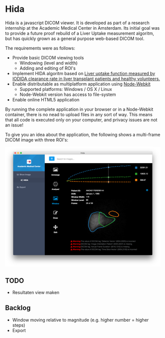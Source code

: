 # Hida

Hida is a javascript DICOM viewer. It is developed as part of a research internship at the Academic Medical Center in Amsterdam. Its initial goal was to provide a future proof rebuild of a Liver Uptake measurement algoritm, but has quickly grown as a general purpose web-based DICOM tool.

The requirements were as follows:
  - Provide basic DICOM viewing tools
    - Windowing (level and width)
    - Adding and editing of ROI's
  - Implement HIDA algoritm based on [Liver uptake function measured by IODIDA clearance rate in liver transplant patients and healthy volunteers.](http://www.ncbi.nlm.nih.gov/pubmed/8692492)
  - Enable distributable as multiplatform application using [Node-Webkit](rogerwang/node-webkit)
    - Supported platforms: Windows / OS X / Linux
    - Node-Webkit version has access to file-system
  - Enable online HTML5 application

By running the complete application in your browser or in a Node-Webkit container, there is no nead to upload files in any sort of way. This means that all code is executed only on your computer, and privacy issues are not an issue!

To give you an idea about the application, the following shows a multi-frame DICOM image with three ROI's:

![Hida Screenshot](/docs/img/screen.png)

## TODO

 * Resultaten view maken

## Backlog

 * Window moving relative to magnitude (e.g. higher number = higher steps)
 * Export